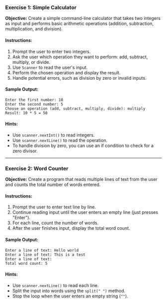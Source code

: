 ### **Exercise 1: Simple Calculator**
**Objective:** Create a simple command-line calculator that takes two integers as input and performs basic arithmetic operations (addition, subtraction, multiplication, and division).

#### **Instructions:**
1. Prompt the user to enter two integers.
2. Ask the user which operation they want to perform: add, subtract, multiply, or divide.
3. Use `Scanner` to read the user's input.
4. Perform the chosen operation and display the result.
5. Handle potential errors, such as division by zero or invalid inputs.

#### **Sample Output:**
```
Enter the first number: 10
Enter the second number: 5
Choose an operation (add, subtract, multiply, divide): multiply
Result: 10 * 5 = 50
```

#### **Hints:**
- Use `scanner.nextInt()` to read integers.
- Use `scanner.nextLine()` to read the operation.
- To handle division by zero, you can use an if condition to check for a zero divisor.

---

### **Exercise 2: Word Counter**
**Objective:** Create a program that reads multiple lines of text from the user and counts the total number of words entered.

#### **Instructions:**
1. Prompt the user to enter text line by line.
2. Continue reading input until the user enters an empty line (just presses "Enter").
3. For each line, count the number of words.
4. After the user finishes input, display the total word count.

#### **Sample Output:**
```
Enter a line of text: Hello world
Enter a line of text: This is a test
Enter a line of text: 
Total word count: 5
```

#### **Hints:**
- Use `scanner.nextLine()` to read each line.
- Split the input into words using the `split(" ")` method.
- Stop the loop when the user enters an empty string (`""`).

